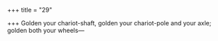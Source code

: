 +++
title = "29"

+++
Golden your chariot-shaft, golden your chariot-pole and your axle; golden both your wheels—
